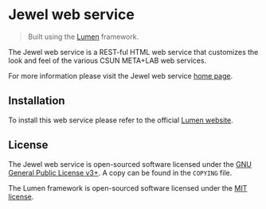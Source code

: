 # Jewel web service

> Built using the [Lumen](https://github.com/laravel/lumen) framework.

The Jewel web service is a REST-ful HTML web service that customizes the look and feel of the various CSUN META+LAB 
web services. 

For more information please visit the Jewel web service [home page](https://api.metalab.csun.edu/jewel/).

## Installation

To install this web service please refer to the official [Lumen website](https://lumen.laravel.com/docs/5.6).

## License

The Jewel web service is open-sourced software licensed under the 
[GNU General Public License v3+](https://www.gnu.org/licenses/gpl.html). A copy can be found in the `COPYING` file.

The Lumen framework is open-sourced software licensed under the [MIT license](http://opensource.org/licenses/MIT).